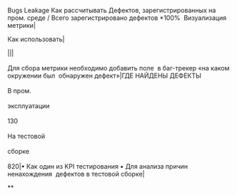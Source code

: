 Bugs Leakage
Как рассчитывать
Дефектов, зарегистрированных на пром. среде / Всего зарегистрировано дефектов \*100% 
Визуализация метрики|

Как использовать|


|||<br><br>Для сбора метрики необходимо добавить поле  в баг-трекер «на каком окружении был  обнаружен дефект»|ГДЕ НАЙДЕНЫ ДЕФЕКТЫ<br><br>В пром.  <br><br>эксплуатации <br><br>130 <br><br>На тестовой  <br><br>сборке <br><br>820|• Как один из KPI тестирования • Для анализа причин ненахождения  дефектов в тестовой сборке|



**